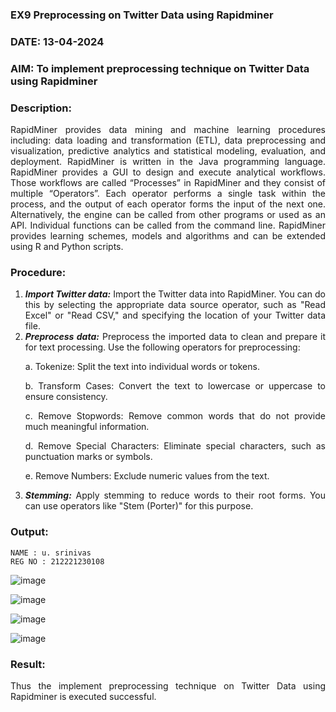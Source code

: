 ### EX9 Preprocessing on Twitter Data using Rapidminer
### DATE: 13-04-2024
### AIM: To implement preprocessing technique on Twitter Data using Rapidminer
### Description: 
<div align = "justify">
RapidMiner provides data mining and machine learning procedures including: data loading and transformation (ETL), data preprocessing and visualization, 
predictive analytics and statistical modeling, evaluation, and deployment. RapidMiner is written in the Java programming language. 
RapidMiner provides a GUI to design and execute analytical workflows. Those workflows are called “Processes” in RapidMiner and they consist of multiple “Operators”. 
Each operator performs a single task within the process, and the output of each operator forms the input of the next one. Alternatively, the engine can be called from 
other programs or used as an API. Individual functions can be called from the command line. 
RapidMiner provides learning schemes, models and algorithms and can be extended using R and Python scripts.

### Procedure:
1) ***Import Twitter data:*** Import the Twitter data into RapidMiner. You can do this by selecting the appropriate
data source operator, such as "Read Excel" or "Read CSV," and specifying the location of your Twitter data
file.
2) ***Preprocess data:*** Preprocess the imported data to clean and prepare it for text processing. Use the following
operators for preprocessing:
    <p>a. Tokenize: Split the text into individual words or tokens.
    <p>b. Transform Cases: Convert the text to lowercase or uppercase to ensure consistency.
    <p>c. Remove Stopwords: Remove common words that do not provide much meaningful information.
    <p>d. Remove Special Characters: Eliminate special characters, such as punctuation marks or symbols.
    <p>e. Remove Numbers: Exclude numeric values from the text.
3) ***Stemming:*** Apply stemming to reduce words to their root forms. You can use operators like "Stem (Porter)"
for this purpose.


### Output:
~~~
NAME : u. srinivas
REG NO : 212221230108
~~~
![image](https://github.com/Adithya-Siddam/WDM_EXP9/assets/93427248/8b8005d8-46ae-43fe-87b5-a3c7c98aaadb)

![image](https://github.com/Adithya-Siddam/WDM_EXP9/assets/93427248/3335e89f-95a6-4361-93bd-5442db101a81)

![image](https://github.com/Adithya-Siddam/WDM_EXP9/assets/93427248/f5e42ef8-cf93-4ab7-8373-b5c42500a8ab)

![image](https://github.com/Adithya-Siddam/WDM_EXP9/assets/93427248/9f4db3ae-777f-408b-9e1a-0ca51703e4db)


### Result:
Thus the implement preprocessing technique on Twitter Data using Rapidminer is executed successful.

